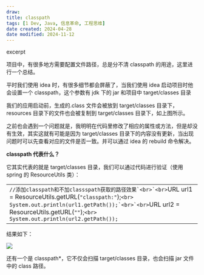 ```yaml
---
draw:
title: classpath
tags: [1 Dev, Java, 信息革命, 工程思维]
date created: 2024-04-28
date modified: 2024-11-12
---
```


excerpt

<!-- more -->

项目中，有很多地方需要配置文件路径，总是分不清 classpath 的用途，这里进行一个总结。

平时我们使用 idea 时，有很多细节都会屏蔽了，当我们使用 idea 启动项目时他会设置一个 classpath，这个参数有 jdk 下的 jar 和项目中 target/classes 目录

我们的应用启动前，生成的.class 文件会被放到 target/classes 目录下，resources 目录下的文件也会被复制到 target/classes 目录下，如上图所示。

之前也会遇到一个问题就是，我明明在代码里修改了相应的属性或方法，但是却没有生效，其实这就有可能是因为 target/classes 目录下的内容没有更新，当出现问题时可以先查看对应的文件是否一致。并可以通过 idea 的 rebuild 命令解决。

**classpath 代表什么？**

它其实代表的就是 target/classes 目录，我们可以通过代码进行验证（使用 spring 的 ResourceUtils 类）：

|   |
|---|
|``//添加classpath和不加classspath获取的路径效果`<br>`<br>``URL url1 = ResourceUtils.getURL(``"classpath:"``);`<br>`<br>``System.out.println(url1.getPath());`<br>`<br>``URL url2 = ResourceUtils.getURL(``""``);`<br>`<br>`System.out.println(url2.getPath());`|

结果如下：

![](https://wiki.corp.qunar.com/download/attachments/475858871/image2021-8-3_22-18-28.png?version=1&modificationDate=1628000308000&api=v2)

还有一个是 classpath*，它不仅会扫描 target/classes 目录，也会扫描 jar 文件中的 class 路径。
